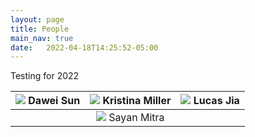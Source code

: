 ```yaml
---
layout: page
title: People
main_nav: true
date:   2022-04-18T14:25:52-05:00
---
```

Testing for 2022

|<img src="/Race/assets/dawei.png"> Dawei Sun|<img src="/Race/assets/kristina.jpg"> Kristina Miller|<img src="/Race/assets/lucas.jpg"> Lucas Jia|
|:---:|:---:|:---:|
||<img src="/Race/assets/sayan_small_m.jpg"> Sayan Mitra||
